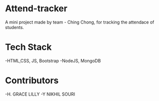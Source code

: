 # Attend-tracker
A mini project made by team - Ching Chong, for tracking the attendace of students.
# Tech Stack
-HTML,CSS, JS, Bootstrap
-NodeJS, MongoDB
# Contributors
-H. GRACE LILLY
-Y NIKHIL SOURI
